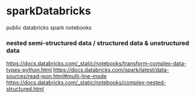 # sparkDatabricks
public databricks spark notebooks

### nested semi-structured data / structured data & unstructured data
https://docs.databricks.com/_static/notebooks/transform-complex-data-types-python.html
https://docs.databricks.com/spark/latest/data-sources/read-json.html#multi-line-mode
https://docs.databricks.com/_static/notebooks/complex-nested-structured.html
